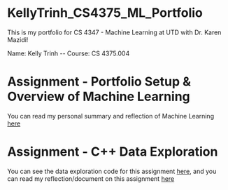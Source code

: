 # KellyTrinh_CS4375_ML_Portfolio
This is my portfolio for CS 4347 - Machine Learning at UTD with Dr. Karen Mazidi!

Name: Kelly Trinh --
Course: CS 4375.004

# Assignment - Portfolio Setup & Overview of Machine Learning
You can read my personal summary and reflection of Machine Learning [here](Overview_of_ML.pdf)

# Assignment - C++ Data Exploration
You can see the data exploration code for this assignment [here](/C%2B%2B_Data_Exploration/CPP_Data_Exploration_main.cpp), and you can read
my reflection/document on this assignment [here](/C%2B%2B_Data_Exploration/C%2B%2B_Data_Exploration_Reflection.pdf)
